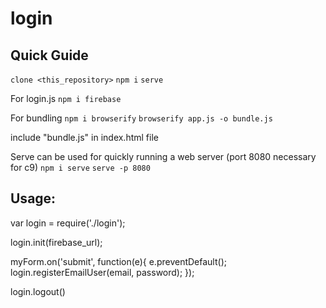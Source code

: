 # login

## Quick Guide
`clone <this_repository>`
`npm i`
`serve`

For login.js
    `npm i firebase`
    
For bundling
    `npm i browserify`
    `browserify app.js -o bundle.js`

include "bundle.js" in index.html file

Serve can be used for quickly running a web server (port 8080 necessary for c9)
    `npm i serve`
    `serve -p 8080`

## Usage:

var login = require('./login');

login.init(firebase_url);

myForm.on('submit', function(e){
  e.preventDefault();
  login.registerEmailUser(email, password);
});

login.logout()